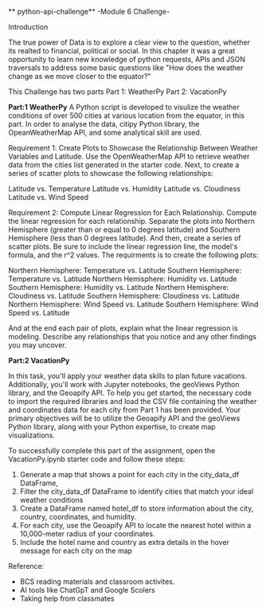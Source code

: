 ** python-api-challenge**
   -Module 6 Challenge-

Introduction

The true power of Data is to explore a clear view to the question, whether its realted to financial, political or social. In this chapter it was a great opportunity to learn new knowledge of python requests, APIs and JSON traversals to address some basic questions like "How does the weather change as we move closer to the equator?"

This Challenge has two parts
Part 1: WeatherPy
Part 2: VacationPy

**Part:1 WeatherPy**
A Python script is developed to visulize the weather conditions of over 500 cities at various location from the equator, in this part. In order to analyse the data, citipy Python library, the OpeanWeatherMap API, and some analytical skill are used. 

Requirement 1: 
Create Plots to Showcase the Relationship Between Weather Variables and Latitude. Use the OpenWeatherMap API to retrieve weather data from the cities list generated in the starter code. Next, to create a series of scatter plots to showcase the following relationships:

Latitude vs. Temperature
Latitude vs. Humidity
Latitude vs. Cloudiness
Latitude vs. Wind Speed

Requirement 2: 
Compute Linear Regression for Each Relationship. Compute the linear regression for each relationship. Separate the plots into Northern Hemisphere (greater than or equal to 0 degrees latitude) and Southern Hemisphere (less than 0 degrees latitude). And then, create a series of scatter plots. Be sure to include the linear regression line, the model's formula, and the r^2 values. The requirments is to create the following plots:

Northern Hemisphere: Temperature vs. Latitude
Southern Hemisphere: Temperature vs. Latitude
Northern Hemisphere: Humidity vs. Latitude
Southern Hemisphere: Humidity vs. Latitude
Northern Hemisphere: Cloudiness vs. Latitude
Southern Hemisphere: Cloudiness vs. Latitude
Northern Hemisphere: Wind Speed vs. Latitude
Southern Hemisphere: Wind Speed vs. Latitude

And at the end each pair of plots, explain what the linear regression is modeling. Describe any relationships that you notice and any other findings you may uncover. 

**Part:2  VacationPy**

In this task, you'll apply your weather data skills to plan future vacations. Additionally, you'll work with Jupyter notebooks, the geoViews Python library, and the Geoapify API. To help you get started, the necessary code to import the required libraries and load the CSV file containing the weather and coordinates data for each city from Part 1 has been provided. Your primary objectives will be to utilize the Geoapify API and the geoViews Python library, along with your Python expertise, to create map visualizations. 

To successfully complete this part of the assignment, open the VacationPy.ipynb starter code and follow these steps:

1. Generate a map that shows a point for each city in the city_data_df DataFrame, 
2. Filter the city_data_df DataFrame to identify cities that match your ideal weather conditions
3. Create a DataFrame named hotel_df to store information about the city, country, coordinates, and humidity.
4. For each city, use the Geoapify API to locate the nearest hotel within a 10,000-meter radius of your coordinates.
5. Include the hotel name and country as extra details in the hover message for each city on the map



Reference:
* BCS reading materials and classroom activites.
* AI tools like ChatGpT and Google Scolers
* Taking help from classmates 




















